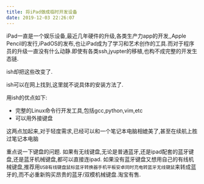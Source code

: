 ```yaml
---
title: 将iPad做成临时开发设备
date: 2019-12-03 22:26:07
---
```

iPad一直是一个娱乐设备,最近几年硬件的升级,各类生产力app的开发,,Apple Pencil的发行,iPadOS的发布,也让iPad成为了学习和艺术创作的工具.而对于程序员的升级一直没有什么动静.即使有各类ssh,jyupter的移植,也构不成完整的开发生态链.

ish却把这些改变了.

ish可以在网上找到,这里就不说具体的安装方法了.

用ish的优点如下:
- 完整的Linux命令行开发工具,包括gcc,python,vim,etc
- 可以用外接键盘

这两点加起来,对于轻度需求,已经可以和一个笔记本电脑相媲美了,甚至在续航上胜过笔记本电脑

重点说一下键盘的问题. 如果有无线键盘,无论是普通蓝牙,还是ipad配套的蓝牙键盘,还是蓝牙机械键盘,都可以直接连ipad. 如果没有蓝牙键盘又想用自己的有线机械键盘,推荐用`USB有线键盘鼠标蓝牙转换器手机平板安卓同时充电转蓝牙无线键鼠`来转成蓝牙的,而不必重新购买昂贵的蓝牙/双模机械键盘.淘宝有售.


